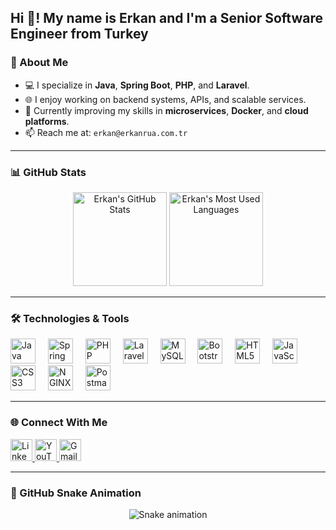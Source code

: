 <h2 align="left">Hi 👋! My name is Erkan and I'm a Senior Software Engineer from Turkey</h2>

### 🚀 About Me

- 💻 I specialize in **Java**, **Spring Boot**, **PHP**, and **Laravel**.  
- 🌐 I enjoy working on backend systems, APIs, and scalable services.  
- 🌱 Currently improving my skills in **microservices**, **Docker**, and **cloud platforms**.  
- 📫 Reach me at: `erkan@erkanrua.com.tr`

---

### 📊 GitHub Stats

<div align="center">
  <img src="https://github-readme-stats.vercel.app/api?username=erkanrua&hide_title=false&hide_rank=false&show_icons=true&include_all_commits=true&count_private=true&theme=dracula&locale=en&hide_border=false" height="150" alt="Erkan's GitHub Stats" />
  <img src="https://github-readme-stats.vercel.app/api/top-langs?username=erkanrua&layout=compact&langs_count=5&theme=dracula&hide_border=false" height="150" alt="Erkan's Most Used Languages" />
</div>

---

### 🛠️ Technologies & Tools

<div align="left">
  <img src="https://cdn.jsdelivr.net/gh/devicons/devicon/icons/java/java-original.svg" height="40" alt="Java logo" />
  <img width="12" />
  <img src="https://cdn.simpleicons.org/springboot/6DB33F" height="40" alt="Spring Boot" />
  <img width="12" />
  <img src="https://cdn.simpleicons.org/php/777BB4" height="40" alt="PHP" />
  <img width="12" />
  <img src="https://cdn.simpleicons.org/laravel/FF2D20" height="40" alt="Laravel" />
  <img width="12" />
  <img src="https://skillicons.dev/icons?i=mysql" height="40" alt="MySQL" />
  <img width="12" />
  <img src="https://cdn.simpleicons.org/bootstrap/7952B3" height="40" alt="Bootstrap" />
  <img width="12" />
  <img src="https://cdn.simpleicons.org/html5/E34F26" height="40" alt="HTML5" />
  <img width="12" />
  <img src="https://cdn.jsdelivr.net/gh/devicons/devicon/icons/javascript/javascript-original.svg" height="40" alt="JavaScript" />
  <img width="12" />
  <img src="https://cdn.simpleicons.org/css3/1572B6" height="40" alt="CSS3" />
  <img width="12" />
  <img src="https://cdn.simpleicons.org/nginx/009639" height="40" alt="NGINX" />
  <img width="12" />
  <img src="https://cdn.simpleicons.org/postman/FF6C37" height="40" alt="Postman" />
</div>

---

### 🌐 Connect With Me

<div align="left">
  <a href="https://www.linkedin.com/in/erkanrua/" target="_blank">
    <img src="https://img.shields.io/static/v1?message=LinkedIn&logo=linkedin&label=&color=0077B5&logoColor=white&style=for-the-badge" height="35" alt="LinkedIn" />
  </a>
  <a href="https://www.youtube.com/erkanrua" target="_blank">
    <img src="https://img.shields.io/static/v1?message=YouTube&logo=youtube&label=&color=FF0000&logoColor=white&style=for-the-badge" height="35" alt="YouTube" />
  </a>
  <a href="mailto:erkan@erkanrua.com.tr" target="_blank">
    <img src="https://img.shields.io/static/v1?message=Gmail&logo=gmail&label=&color=D14836&logoColor=white&style=for-the-badge" height="35" alt="Gmail" />
  </a>
</div>

---

### 🐍 GitHub Snake Animation

<div align="center">
  <img src="https://github.com/user-attachments/assets/434f6ff8-3c68-4fe5-83f3-3b55954b9bf4" alt="Snake animation" />
</div>
